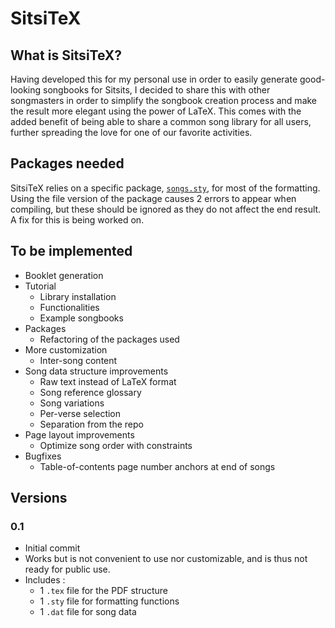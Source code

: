 # SitsiTeX
## What is SitsiTeX?
Having developed this for my personal use in order to easily generate good-looking songbooks for Sitsits, I decided to share this with other songmasters in order to simplify the songbook creation process and make the result more elegant using the power of LaTeX. This comes with the added benefit of being able to share a common song library for all users, further spreading the love for one of our favorite activities.
## Packages needed
SitsiTeX relies on a specific package, [`songs.sty`](http://songs.sourceforge.net/), for most of the formatting. Using the file version of the package causes 2 errors to appear when compiling, but these should be ignored as they do not affect the end result. A fix for this is being worked on.
## To be implemented
- Booklet generation
- Tutorial
  - Library installation
  - Functionalities
  - Example songbooks
- Packages
  - Refactoring of the packages used
- More customization
  - Inter-song content
- Song data structure improvements
  - Raw text instead of LaTeX format
  - Song reference glossary
  - Song variations
  - Per-verse selection
  - Separation from the repo
- Page layout improvements
  - Optimize song order with constraints
- Bugfixes
  - Table-of-contents page number anchors at end of songs
## Versions
### 0.1
- Initial commit
- Works but is not convenient to use nor customizable, and is thus not ready for public use. 
- Includes :
  - 1 `.tex` file for the PDF structure
  - 1 `.sty` file for formatting functions
  - 1 `.dat` file for song data
